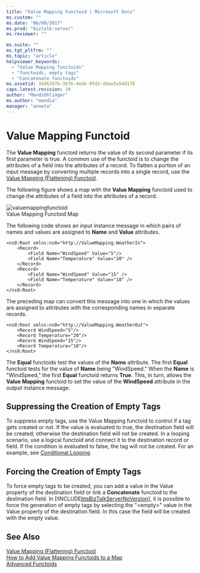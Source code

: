 ```yaml
---
title: "Value Mapping Functoid | Microsoft Docs"
ms.custom: ""
ms.date: "06/08/2017"
ms.prod: "biztalk-server"
ms.reviewer: ""

ms.suite: ""
ms.tgt_pltfrm: ""
ms.topic: "article"
helpviewer_keywords: 
  - "Value Mapping functoids"
  - "functoids, empty tags"
  - "Concatenate functoids"
ms.assetid: 3dd626fb-3bf6-4ede-9fd2-ddae5a54d178
caps.latest.revision: 10
author: "MandiOhlinger"
ms.author: "mandia"
manager: "anneta"
---
```

# Value Mapping Functoid
The **Value Mapping** functoid returns the value of its second parameter if its first parameter is true. A common use of the functoid is to change the attributes of a field into the attributes of a record. To flatten a portion of an input message by converting multiple records into a single record, use the [Value Mapping (Flattening) Functoid](../core/value-mapping-flattening-functoid.md).  
  
 The following figure shows a map with the **Value Mapping** functoid used to change the attributes of a field into the attributes of a record.  
  
 ![](../core/media/valuemappingfunctoid.gif "valuemappingfunctoid")  
Value Mapping Functoid Map  
  
 The following code shows an input instance message in which pairs of names and values are assigned to **Name** and **Value** attributes.  
  
```  
<ns0:Root xmlns:ns0="http://ValueMapping.WeatherIn">  
    <Record>  
        <Field Name="WindSpeed" Value="5"/>   
        <Field Name="Temperature" Value="20" />  
    </Record>  
    <Record>  
        <Field Name="WindSpeed" Value="15" />  
        <Field Name="Temperature" Value="18" />  
    </Record>  
</ns0:Root>  
```  
  
 The preceding map can convert this message into one in which the values are assigned to attributes with the corresponding names in separate records.  
  
```  
<ns0:Root xmlns:ns0="http://ValueMapping.WeatherOut">  
    <Record WindSpeed="5"/>  
    <Record Temperature="20"/>  
    <Record WindSpeed="15"/>  
    <Record Temperature="18"/>  
</ns0:Root>  
```  
  
 The **Equal** functoids test the values of the **Name** attribute. The first **Equal** functoid tests for the value of **Name** being "WindSpeed." When the **Name** is "WindSpeed," the first **Equal** functoid returns **True**. This, in turn, allows the **Value Mapping** functoid to set the value of the **WindSpeed** attribute in the output instance message.  
  
## Suppressing the Creation of Empty Tags  
 To suppress empty tags, use the Value Mapping functoid to control if a tag gets created or not. If the value is evaluated to true, the destination field will be created; otherwise the destination field will not be created. In a looping scenario, use a logical functoid and connect it to the destination record or field. If the condition is evaluated to false, the tag will not be created. For an example, see [Conditional Looping](../core/conditional-looping.md).  
  
## Forcing the Creation of Empty Tags  
 To force empty tags to be created, you can add a value in the Value property of the destination field or link a **Concatenate** functoid to the destination field.  In [!INCLUDE[btsBizTalkServerNoVersion](../includes/btsbiztalkservernoversion-md.md)], it is possible to force the generation of empty tags by selecting the "\<empty\>" value in the Value property of the destination field. In this case the field will be created with the empty value.  
  
## See Also  
 [Value Mapping (Flattening) Functoid](../core/value-mapping-flattening-functoid.md)   
 [How to Add Value Mapping Functoids to a Map](../core/how-to-add-value-mapping-functoids-to-a-map.md)   
 [Advanced Functoids](../core/advanced-functoids.md)